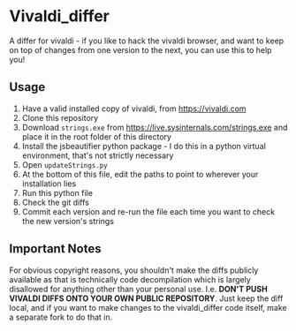 # Vivaldi_differ
A differ for vivaldi - if you like to hack the vivaldi browser, and want to keep on top of changes from one version to the next, you can use this to help you!

## Usage
1. Have a valid installed copy of vivaldi, from https://vivaldi.com
2. Clone this repository
3. Download `strings.exe` from https://live.sysinternals.com/strings.exe and place it in the root folder of this directory
4. Install the jsbeautifier python package - I do this in a python virtual environment, that's not strictly necessary
5. Open `updateStrings.py`
6. At the bottom of this file, edit the paths to point to wherever your installation lies
7. Run this python file
8. Check the git diffs
9. Commit each version and re-run the file each time you want to check the new version's strings

## Important Notes
For obvious copyright reasons, you shouldn't make the diffs publicly available as that is technically code decompilation which is largely disallowed for anything other than your personal use. I.e. **DON'T PUSH VIVALDI DIFFS ONTO YOUR OWN PUBLIC REPOSITORY**. Just keep the diff local, and if you want to make changes to the vivaldi_differ code itself, make a separate fork to do that in.

